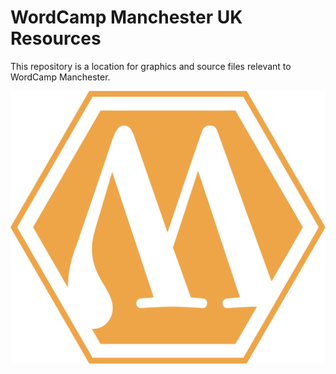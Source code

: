# WordCamp Manchester UK Resources

This repository is a location for graphics and source files relevant to WordCamp Manchester.

![logo](WCMCR-Logo/WCMCR-Logo-White-Backgroung.svg?raw=true)
